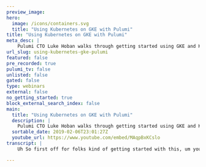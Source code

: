 ```yaml
---
preview_image:
hero:
  image: /icons/containers.svg
  title: "Using Kubernetes on GKE with Pulumi"
title: "Using Kubernetes on GKE with Pulumi"
meta_desc: |
    Pulumi CTO Luke Hoban walks through getting started using GKE and Kubernetes with Pulumi.
url_slug: using-kubernetes-gke-pulumi
featured: false
pre_recorded: true
pulumi_tv: false
unlisted: false
gated: false
type: webinars
external: false
no_getting_started: true
block_external_search_index: false
main:
  title: "Using Kubernetes on GKE with Pulumi"
  description: |
    Pulumi CTO Luke Hoban walks through getting started using GKE and Kubernetes with Pulumi.
  sortable_date: 2019-02-06T23:01:27Z
  youtube_url: https://www.youtube.com/embed/MAqpBxKCslo
transcript: |
    Uh So first off for folks kind of getting started with this, um you know, no matter what it is, what platform it is you're targeting uh with Pulumi, the, the best thing to do is really to come in. Uh either, you know, jump in on to one of these icons here for the platform you're interested in or uh go to getting started and find the platform that uh that you're interested in. And so I'll start with uh with Google cloud platform. Uh And so we can come into the uh instructions here and the landing page here gives us uh some of the key things we need to know some of the examples we can go look at for sort of a full running app, sort of very minimal, like, you know, what is the, the simplest possible program look like some links over to the API documentation for those libraries. And then so finally, kind of some of how we can configure the providers so that we can connect up our deployments to the particular projects and accounts and credentials we want to use to deploy the best. Um And so this is definitely a good place to kind of get started to orient yourself. Um As you're starting up for the first time using any one of these platforms, whether it's Aws, Azure GCP T open stack or any of the other platforms that we, uh we support. And so what I'll do is actually come over here and just kind of go to a, um, kind of a blank slate and, uh, and just kind of from scratch, uh work through building up uh an example that uses uh GKE. Uh And actually what I'll do is first show, you know, we actually have a, a fully functioning sort of example here of using Google engine, just click on this. And this is in our examples, repo you know, you can come in here, this is sort of um you know, show us how to spin up the Google container cluster, how to uh you know, set up some of the configuration that you might want and then finally how to deploy some resources into that. So we're largely going to kind of recreate some of these pieces. But if you want to see something that's sort of the finished working example of this, I'd encourage you to kind of go just look at that, look at that example, but just to give you a feel for what this looks like going from zero. I'll, I'll start just from scratch here. And so I can do something like here, Pulumi New uh I'm in this empty folder, GKE demo. Uh Actually, I just bump up the fonts a little bit here. What I can do is come and pick out the oops, pick out the GCP typescript example to start with. And this will just give me um a very simple uh project to deploy on GK. Now, uh you know, that's for the GCP project to deploy into uh I happen to an account that I have credentials for locally on this machine. I happen to have a Pulumi development uh project. This would be dependent on kind of what projects you already have set up. Uh And of course, with Pulumi, you can manage your projects as well if you want to create a custom project and then deploy resources into that. Um But for me, I'm just gonna make sure I use an ambient uh project and one that already exists when we do that, we'll see that. Now I get prompted to, you know, with a simple uh this template just deploys a GCP storage bucket. I'll just go ahead and say yes to deploy that. Um Just so I get something deployed and can uh can get a feel for what things look like. Uh Right away. You now, I have this file as well which describes this templated project that I created. So I'm just importing the GCP library. I am creating a storage bucket and I'm exporting its RL. And so now we've got uh we've got a Google cloud storage bucket deploy. As always, I can also come over here and see, you know, what resources are part of this project. So that uh that storage bucket is right here and all the details about it uh are inside the console. OK? Um But what we wanted to do instead was actually create a GK A cluster. So let's kind of like play around with this and see what we might want to do. So the first thing we can do is to just say uh equals new. Um And of course, the the sort of first thing you can do here is just use the teens and things to kind of figure out what is available here. And so I type in containers and we see that there's kind of two things. So I type in container and now I've got a cluster here, so reasonably easy to kind of go and find that, you know, we've recently added examples into our documentation. And so those also show up nicely kind of inside, inside the tool tips here. So as well as me getting kind of an overview of how this works, I can also see an example of kind of what a real use case of it looks like. And this gives me a good sense of how to use maybe this master off, you know, what kind of values am I supposed to provide there? Um How do I do node config that sort of thing. Uh So let me call this cluster. Uh And now let's go ahead and create this. And so, uh you know, there's a bunch of different options available here. Uh One that I'll need to do is to set up the zone. Well, actually, you know, what I'll do is I'll just show, you know, it looks like I can call this with nothing. Uh And so I'll just see what I can do with that. I'll say cluster dot you know ID. Um And so I'll just create that and, and deploy the, the, the cluster ID. Um I'll say, pull me up to go and deploy this and it should say that we're going to create this cluster and we're going to delete that bucket that we're no longer using. Um And so we get kind of exactly what we expect there. You should notice, of course, this is a desired state model. And so that bucket that's no longer here, we no longer have that in our desired state. And so it's going to get removed as we go and move to that desired state. And of course, as usual, I can see the details and see, you know what um uh what, what setting I'm, I'm passing here for those different uh things. So uh we noticed that it immediately tells us that this cluster cannot determine zone set in the resource and set it in provider level zone. And so the only reason I didn't get a static error here is because I could actually have this provided through some ambient configuration. So I could do you know Pulumi config set GCP zone uh us central one A and so I could do this to just set it ambient. So anything that needs its own, can, can default into that. Um But I, what instead of doing that, I'll actually provide it directly in line here. Um And so I'll say us central 18 which is uh one of the zones available in uh Google, Google platform. Now, what I'll do is I'll just say skip preview here for the next one so that I don't, instead of seeing the preview and then doing the update since I'm kind of in this just uh development mode. Uh I'm just gonna quickly go through and try the updates every time without looking at the preview. I wouldn't want to do this if I had sort of real infrastructure I cared about deployed. Um But as I'm just building up my infrastructure and I don't care if uh if something goes wrong, um It's, it's faster to kind of do that in the loop. So, you know, I get another error that initial node count must be greater than zero. So I can come in here and say initial node count is three. Just try that again. Now we're going to go ahead and, and create that cluster. Um So uh one of those things obviously about uh um Google engine is uh these things spin up very quickly. So this should only take, I think it takes, you know, two minutes or so. Um But while we're doing that, let's kind of look at like what the next thing we'll, we'll want to do is so, one of the nice things in Pulumi is that we can um as well as creating this GCP resource to create this KTIS cluster, we can actually create KTIS resources. And so, for example, I can come over here and say, uh you know, I could say from, from Pulumi cnet. And of course, I need to actually make sure I'm going to open up another window here. Uh And I'll just say M PM install at Pulumi Co uh since I'm using javascript here and node, uh I can just install any of the Pulumi libraries to get access to those capabilities. And so in this case, uh Pulumi Ktis gives me access to all of the different API S available in cnet's to use those to deploy things as well. Uh And so now I have that available and we'll see, I've got this KTIS here. And so what I want to do is now, I want to actually connect up to this cluster that I'm in the process of creating uh on GKE. And I want to use that to deploy things into the knas cluster. And so the first step I need to do is to create a provider. And so I can say new kubernetes dot provider. And what this does is it gives me an instance of the provider that is connected up to that cluster. And so I call this GK uh you see, I can do that using a few different things I can say, you know, cluster contact names, space coop config is is sort of the easiest one to use. That lets me specify the entire sort of configuration I want for that cluster. Now, one slight challenge is that uh on GKE uh unlike on a KS and, and some of the other platforms, they don't actually expose. Um you know, I I might, might want to have a cob config available here, but there's nothing, there's nothing with that name. And so when I stand up this cluster, it doesn't expose as a property, the cob config I need to use to access it. So if you go back to that example that I showed you uh it actually had a little solution to that built in. Uh There's some code here that, you know, describes, I want to manufacture a GKE style coup config uh which is sort of a unique uh style of coup config that that's hooked up to some of the specific things that GKE does. Um And so this is, you know, uh for folks who are familiar with GK with uh with Cobert generally this is mostly kind of a normal coup config file or we've just templated in some of the things that we do get from the Cobert cluster. So the uh the clusters uh C A certificate, the end point of the cluster and some information about the context. So let me just go and grab that. Um I'll put it over here. So I'll just say uh the coup config uh is this. And I think I didn't call it, I called it cluster. So let's just um grab the clusters, grab the cluster's name, grab the cluster's endpoint and grab the cluster's uh master off. OK. So now that I've got that I can do KNS config OK? So now I've created this provider and I can use that to then uh deploy resources. Um And so, for example, in this case, I can say constant deployment, I'll just try to do the simplest uh deployment I can tones. So now I can say cos dot V one dot dot apps do V one. And again, like we see the completion list here, give me access to sort of seeing everything that's available inside KTIS. Um And in this case, I'm doing an apps V one deployment uh And I'll call this engine. Uh And now I can go and see exactly what I need to specify to uh define a legal deployment. Um In this case, I wanted to, for the, to provide the um the spec for the deployment. Uh I want to provide the uh let's do the template for the deployment, uh which will be what I want to actually specify. Uh And in that I want to um specify the tags for the deployment. So let me actually uh do some engine labels. So I'll create some labels I can use here in uh in the metadata. I want to set the labels to be the engine labels. And then I think I need to specify a selector somewhere. Uh There we go selector and I'll select the match labels and your next labels. Yes, I can't spell the word labels. OK. So uh so there we go, I've set up some basic uh you know, cooper deployments that uh you know, has a selector which will pick up all of the pods with this label and then a template which will template out each of the pods inside my um uh inside my thing. And so I can say, you know, replicas is two or something to, to stand up two of those. Uh And now I want to actually specify the spec for the containers themselves. And so this is where I'll do things like um is that right? Yeah, the pods back. OK. Uh And so inside here I will do things like containers. Um And then I'll say image engine engine. OK? So we can see what our name. I also need a name. OK. So pretty quickly, you see there. I got a few of those benefits of, you know, using the ID, getting those error checking on the fly, getting tool tips and help. I can see that this container thing is a, is a pod spec I can come in here and I can, you know, click through these things and see exactly all the documentation of what I want to use. So very handy to be able to do that. But now I've created this deployment which will deploy two copies of the engine next container into, into my class that I just described. Now, uh we see that that deployment I was doing previously actually succeeded. And so, you know, two minutes, 28 seconds, deploy the uh the cluster. And now if I do Pulumi up to skip preview, what we should see is we had now also deploy. Um oh actually, there's one thing I wanna, I'm gonna cancel that really quick. One thing I want to do is make sure that I deploy this into my. Um It's I wanna make sure I provide this into my uh what do they call that thing uh provider? OK. I'll call it KS provider. Um So this provider that I have, that is my connection up to KTIS. I want to make sure I use that to deploy into uh and I want to do that so that uh instead of picking up any potential uh cluster, I might have available my ambience configuration I want to specify the specific one that I just created within this program. Uh So let me go ahead and do that. We'll see who created that provider and now we're going and creating the deployment itself. And so we'll see when the deployment stands up, you know, waiting for the replica set to be marked available. A few more things happen. Ok. There we go. And now we've actually deployed that so we should be able to see is uh if I come in here, let's open up the Google cloud console, we're in our uh we're in that same Pulumi development project that I was just talking about. Let's go over to engine, look at our clusters. I think this is the one, this is the one in us central one a that we just stood up. So I'll go in here. Uh And now if I, I guess I've got to go look at the workloads on here. Oh, there we go. Uh So this is that, you know, that cluster we just saw um I'm running this engine X deployment. There's two of two pods that we just described. Um So we can see all that information about uh my uh my cluster that I just stood up and the deployment I did into it, you see, it's pretty quick, you know, just in, you know, a handful of lines of code here being able to stand up a cluster and actually deploy some stuff into it all using a single kind of API and that's a, that's a nice thing, you know, I can, of course, now combine that with doing things like, you know, I could uh you know, uh go back and recreate that bucket, for example and say new GCP dot storage dot bucket or I could create a new GCP dot uh SQL dot database. Um If I want to create a sequel that managed SQL database inside uh GCP, uh I could do that and now I could reference, you know, I could grab the connection strings for that, that database and pass them as environment variables into this deployment of, of my application image. And it's really easy to combine the best of, you know, your managed services inside GK and inside Google cloud for in this example, with kind of that is the is the API for doing my my compute. Um So I could just complete this example really quick and, and try and get something that I can show off end to end. I'll just say service equals new uh for dot co dot P one dot service. Um This will give me a a, you know, a service end point that I can use to target this thing. And so I also call this engine and here I want to do spec uh type, make it a load balancer. Uh And I want to uh make the selector mm what type of selector expect to be uh that's just my engine level. Yeah. Um So this will create a load balanced uh service targeting uh those labels. And so let me just see what happens if I now go and stand up. Yeah, 90 ports. Yeah. And I can go again and I can see, you know what is ports expecting to be expect to be a service port, which is a port required port and then optional name, node port protocol and target port. Um So in this case, we know that our, our image exposes port 80. So I'll just say, OK. Uh So I'll just go ahead and do that. I'll just format this. So we get a nice invitation and I'll go ahead and try that one again. This is going to take all the containers that map this engine label, which is these two of both and just expose port 80 of them on the load balancer that we create. Uh And so the service is uh you know, finding the pods to direct traffic to. Uh So it's gonna find, try to find those two pods matching engine X labels. Now it's attempting to allocate an IP address to the service. So that's because we have the load balancer, we actually have to, you know, allocate a load balancer in a Google cloud and point that at the service. And you notice that this is a nice thing that we provide this sort of status here. So unlike you know, using coop control or something to deploy these, where you just kind of uh put these, uh you know, you say throw these at the API server and don't get any feedback about kind of what the status is here. We're actually giving you status on kind of what are the key steps we need to take to get this thing to be healthy um And giving that feedback immediately here. And so after a few seconds, we see it uh it succeeds and gets created. Um And so now we've actually got that service running inside our cluster with a load balancer in Google cloud connected to it. It's like an export sort of the um end point for that uh X IP. Uh And so I can do service dot status. So the service, the status will actually be populated because we wait for it to finish deploying. The service is actually populated with uh the running status of the um of the thing. And so I can say status goes to uh status dot And we got load balancer information on there. We got re uh and then we've got an IP so I can just do that uh run this, run this again and we now should now we need to export data or else it won't work. So that said nothing was changed this time, we are going to export the load balancer ingress IP address off of that service. We, we just created. And now we see that it's running at this end point. And if I curl that, we should see, we get welcome to engine X. And so yeah, we've actually stood up a service running. You know, this could have been anything I want, I could have stood up wordpress, I could have connected wordpress up to that managed SQL database. You can imagine taking this further. You can imagine taking your own apps. And if you want to get those apps running really quickly inside Google Cloud, for example, you know, doing this is is a simple way to take your app, get it running inside a kind of robust kna based environment on Google cloud, taking advantage of, you know, low balancers and a variety of other managed services as part of that. And again, the key thing is here, you have the full flexibility so you now can go and modify anything you want here or you can modify things, you know, in that cluster itself. Uh So there's lots of different capabilities around uh you know, configuring the Cobert cluster and you can go and configure any of the the resources. And so all of that is available from within that one frame there. So OK, so that was a really simple uh example using uh

---
```

